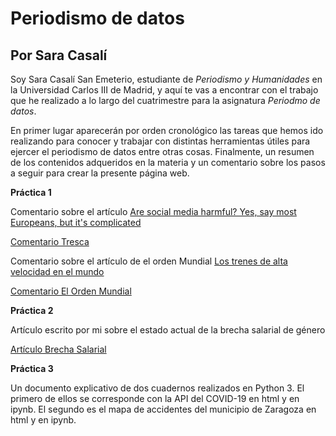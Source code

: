 # Periodismo de datos
## Por Sara Casalí
Soy Sara Casalí San Emeterio, estudiante de *Periodismo y Humanidades* en la Universidad Carlos III de Madrid, y aquí te vas a encontrar con el trabajo que he realizado a lo largo del cuatrimestre para la asignatura *Periodmo de datos*. 

En primer lugar aparecerán por orden cronológico las tareas que hemos ido realizando para conocer y trabajar con distintas herramientas útiles para ejercer el periodismo de datos entre otras cosas. Finalmente, un resumen de los contenidos adqueridos en la materia y un comentario sobre los pasos a seguir para crear la presente página web.

**Práctica 1**

Comentario sobre el artículo [Are social media harmful? Yes, say most Europeans, but it's complicated](https://trescaproject.eu/2021/10/07/are-social-media-harmful-yes-say-most-europeans-but-its-complicated/)

[Comentario Tresca](https://github.com/Pontedatos/saracasali/blob/main/practica-1-tresca.md)

Comentario sobre el artículo de el orden Mundial [Los trenes de alta velocidad en el mundo](https://elordenmundial.com/mapas-y-graficos/paises-trenes-alta-velocidad/)

[Comentario El Orden Mundial](https://github.com/Pontedatos/saracasali/blob/main/practica-1-libre.md)

**Práctica 2**

Artículo escrito por mi sobre el estado actual de la brecha salarial de género

[Artículo Brecha Salarial](https://github.com/Pontedatos/saracasali/blob/main/practica-2.md)

**Práctica 3**

Un documento explicativo de dos cuadernos realizados en Python 3. 
El primero de ellos se corresponde con la API del COVID-19 en html y en ipynb. El segundo es el mapa de accidentes del municipio de Zaragoza en html y en ipynb.
